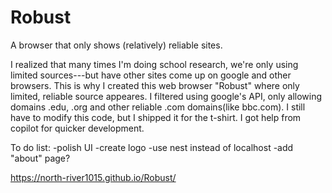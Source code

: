 # Robust

A browser that only shows (relatively) reliable sites. 

I realized that many times I'm doing school research, we're only using limited sources---but have other sites come up on google and other browsers. This is why I created this web browser "Robust" where only limited, reliable source appeares. I filtered using google's API, only allowing domains .edu, .org and other reliable .com domains(like bbc.com). I still have to modify this code, but I shipped it for the t-shirt. I got help from copilot for quicker development. 

To do list:
-polish UI
-create logo
-use nest instead of localhost
-add "about" page?


https://north-river1015.github.io/Robust/
